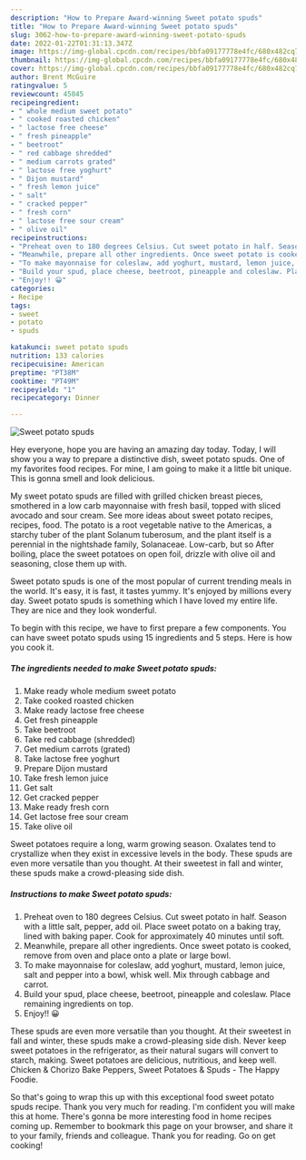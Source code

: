 ```yaml
---
description: "How to Prepare Award-winning Sweet potato spuds"
title: "How to Prepare Award-winning Sweet potato spuds"
slug: 3062-how-to-prepare-award-winning-sweet-potato-spuds
date: 2022-01-22T01:31:13.347Z
image: https://img-global.cpcdn.com/recipes/bbfa09177778e4fc/680x482cq70/sweet-potato-spuds-recipe-main-photo.jpg
thumbnail: https://img-global.cpcdn.com/recipes/bbfa09177778e4fc/680x482cq70/sweet-potato-spuds-recipe-main-photo.jpg
cover: https://img-global.cpcdn.com/recipes/bbfa09177778e4fc/680x482cq70/sweet-potato-spuds-recipe-main-photo.jpg
author: Brent McGuire
ratingvalue: 5
reviewcount: 45045
recipeingredient:
- " whole medium sweet potato"
- " cooked roasted chicken"
- " lactose free cheese"
- " fresh pineapple"
- " beetroot"
- " red cabbage shredded"
- " medium carrots grated"
- " lactose free yoghurt"
- " Dijon mustard"
- " fresh lemon juice"
- " salt"
- " cracked pepper"
- " fresh corn"
- " lactose free sour cream"
- " olive oil"
recipeinstructions:
- "Preheat oven to 180 degrees Celsius. Cut sweet potato in half. Season with a little salt, pepper, add oil. Place sweet potato on a baking tray, lined with baking paper. Cook for approximately 40 minutes until soft."
- "Meanwhile, prepare all other ingredients. Once sweet potato is cooked, remove from oven and place onto a plate or large bowl."
- "To make mayonnaise for coleslaw, add yoghurt, mustard, lemon juice, salt and pepper into a bowl, whisk well. Mix through cabbage and carrot."
- "Build your spud, place cheese, beetroot, pineapple and coleslaw. Place remaining ingredients on top."
- "Enjoy!! 😀"
categories:
- Recipe
tags:
- sweet
- potato
- spuds

katakunci: sweet potato spuds 
nutrition: 133 calories
recipecuisine: American
preptime: "PT38M"
cooktime: "PT49M"
recipeyield: "1"
recipecategory: Dinner

---
```



![Sweet potato spuds](https://img-global.cpcdn.com/recipes/bbfa09177778e4fc/680x482cq70/sweet-potato-spuds-recipe-main-photo.jpg)

Hey everyone, hope you are having an amazing day today. Today, I will show you a way to prepare a distinctive dish, sweet potato spuds. One of my favorites food recipes. For mine, I am going to make it a little bit unique. This is gonna smell and look delicious.

My sweet potato spuds are filled with grilled chicken breast pieces, smothered in a low carb mayonnaise with fresh basil, topped with sliced avocado and sour cream. See more ideas about sweet potato recipes, recipes, food. The potato is a root vegetable native to the Americas, a starchy tuber of the plant Solanum tuberosum, and the plant itself is a perennial in the nightshade family, Solanaceae. Low-carb, but so After boiling, place the sweet potatoes on open foil, drizzle with olive oil and seasoning, close them up with.

Sweet potato spuds is one of the most popular of current trending meals in the world. It's easy, it is fast, it tastes yummy. It's enjoyed by millions every day. Sweet potato spuds is something which I have loved my entire life. They are nice and they look wonderful.


To begin with this recipe, we have to first prepare a few components. You can have sweet potato spuds using 15 ingredients and 5 steps. Here is how you cook it.

<!--inarticleads1-->

##### The ingredients needed to make Sweet potato spuds:

1. Make ready  whole medium sweet potato
1. Take  cooked roasted chicken
1. Make ready  lactose free cheese
1. Get  fresh pineapple
1. Take  beetroot
1. Take  red cabbage (shredded)
1. Get  medium carrots (grated)
1. Take  lactose free yoghurt
1. Prepare  Dijon mustard
1. Take  fresh lemon juice
1. Get  salt
1. Get  cracked pepper
1. Make ready  fresh corn
1. Get  lactose free sour cream
1. Take  olive oil


Sweet potatoes require a long, warm growing season. Oxalates tend to crystallize when they exist in excessive levels in the body. These spuds are even more versatile than you thought. At their sweetest in fall and winter, these spuds make a crowd-pleasing side dish. 

<!--inarticleads2-->

##### Instructions to make Sweet potato spuds:

1. Preheat oven to 180 degrees Celsius. Cut sweet potato in half. Season with a little salt, pepper, add oil. Place sweet potato on a baking tray, lined with baking paper. Cook for approximately 40 minutes until soft.
1. Meanwhile, prepare all other ingredients. Once sweet potato is cooked, remove from oven and place onto a plate or large bowl.
1. To make mayonnaise for coleslaw, add yoghurt, mustard, lemon juice, salt and pepper into a bowl, whisk well. Mix through cabbage and carrot.
1. Build your spud, place cheese, beetroot, pineapple and coleslaw. Place remaining ingredients on top.
1. Enjoy!! 😀


These spuds are even more versatile than you thought. At their sweetest in fall and winter, these spuds make a crowd-pleasing side dish. Never keep sweet potatoes in the refrigerator, as their natural sugars will convert to starch, making. Sweet potatoes are delicious, nutritious, and keep well. Chicken &amp; Chorizo Bake Peppers, Sweet Potatoes &amp; Spuds - The Happy Foodie. 

So that's going to wrap this up with this exceptional food sweet potato spuds recipe. Thank you very much for reading. I'm confident you will make this at home. There's gonna be more interesting food in home recipes coming up. Remember to bookmark this page on your browser, and share it to your family, friends and colleague. Thank you for reading. Go on get cooking!
